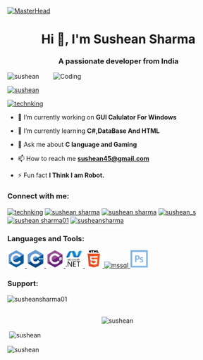 [![MasterHead](https://1.bp.blogspot.com/-7A4WynwLsMw/XbBpCXG8fHI/AAAAAAAAMt4/uOa1bpLskYgrwGbllhSu2SDj_Mig8SXJQCLcBGAsYHQ/s1600/2000_600px.gif)](https://rishavchanda.io)
<h1 align="center">Hi 👋, I'm Sushean Sharma</h1>
<h3 align="center">A passionate developer from India</h3>
<img align="right" alt="Coding" width="400" src="https://cdn.dribbble.com/users/1162077/screenshots/3848914/programmer.gif">

<p align="left"> <img src="https://komarev.com/ghpvc/?username=sushean&label=Profile%20views&color=0e75b6&style=flat" alt="sushean" /> </p>

<p align="left"> <a href="https://github.com/ryo-ma/github-profile-trophy"><img src="https://github-profile-trophy.vercel.app/?username=sushean" alt="sushean" /></a> </p>

<p align="left"> <a href="https://twitter.com/technking" target="blank"><img src="https://img.shields.io/twitter/follow/technking?logo=twitter&style=for-the-badge" alt="technking" /></a> </p>

- 🔭 I’m currently working on **GUI Calulator For Windows**

- 🌱 I’m currently learning **C#,DataBase And HTML**

- 💬 Ask me about **C language and Gaming**

- 📫 How to reach me **sushean45@gmail.com**

- ⚡ Fun fact **I Think I am Robot.**

<h3 align="left">Connect with me:</h3>
<p align="left">
<a href="https://twitter.com/technking" target="blank"><img align="center" src="https://raw.githubusercontent.com/rahuldkjain/github-profile-readme-generator/master/src/images/icons/Social/twitter.svg" alt="technking" height="30" width="40" /></a>
<a href="https://linkedin.com/in/sushean sharma" target="blank"><img align="center" src="https://raw.githubusercontent.com/rahuldkjain/github-profile-readme-generator/master/src/images/icons/Social/linked-in-alt.svg" alt="sushean sharma" height="30" width="40" /></a>
<a href="https://fb.com/sushean sharma" target="blank"><img align="center" src="https://raw.githubusercontent.com/rahuldkjain/github-profile-readme-generator/master/src/images/icons/Social/facebook.svg" alt="sushean sharma" height="30" width="40" /></a>
<a href="https://instagram.com/sushean_s" target="blank"><img align="center" src="https://raw.githubusercontent.com/rahuldkjain/github-profile-readme-generator/master/src/images/icons/Social/instagram.svg" alt="sushean_s" height="30" width="40" /></a>
<a href="https://www.youtube.com/c/sushean sharma01" target="blank"><img align="center" src="https://raw.githubusercontent.com/rahuldkjain/github-profile-readme-generator/master/src/images/icons/Social/youtube.svg" alt="sushean sharma01" height="30" width="40" /></a>
<a href="https://www.leetcode.com/susheansharma" target="blank"><img align="center" src="https://raw.githubusercontent.com/rahuldkjain/github-profile-readme-generator/master/src/images/icons/Social/leet-code.svg" alt="susheansharma" height="30" width="40" /></a>
</p>

<h3 align="left">Languages and Tools:</h3>
<p align="left"> <a href="https://www.cprogramming.com/" target="_blank" rel="noreferrer"> <img src="https://raw.githubusercontent.com/devicons/devicon/master/icons/c/c-original.svg" alt="c" width="40" height="40"/> </a> <a href="https://www.w3schools.com/cpp/" target="_blank" rel="noreferrer"> <img src="https://raw.githubusercontent.com/devicons/devicon/master/icons/cplusplus/cplusplus-original.svg" alt="cplusplus" width="40" height="40"/> </a> <a href="https://www.w3schools.com/cs/" target="_blank" rel="noreferrer"> <img src="https://raw.githubusercontent.com/devicons/devicon/master/icons/csharp/csharp-original.svg" alt="csharp" width="40" height="40"/> </a> <a href="https://dotnet.microsoft.com/" target="_blank" rel="noreferrer"> <img src="https://raw.githubusercontent.com/devicons/devicon/master/icons/dot-net/dot-net-original-wordmark.svg" alt="dotnet" width="40" height="40"/> </a> <a href="https://www.w3.org/html/" target="_blank" rel="noreferrer"> <img src="https://raw.githubusercontent.com/devicons/devicon/master/icons/html5/html5-original-wordmark.svg" alt="html5" width="40" height="40"/> </a> <a href="https://www.microsoft.com/en-us/sql-server" target="_blank" rel="noreferrer"> <img src="https://www.svgrepo.com/show/303229/microsoft-sql-server-logo.svg" alt="mssql" width="40" height="40"/> </a> <a href="https://www.photoshop.com/en" target="_blank" rel="noreferrer"> <img src="https://raw.githubusercontent.com/devicons/devicon/master/icons/photoshop/photoshop-line.svg" alt="photoshop" width="40" height="40"/> </a> </p>

<h3 align="left">Support:</h3>
<p><a href="https://ko-fi.com/susheansharma01"> <img align="left" src="https://cdn.ko-fi.com/cdn/kofi3.png?v=3" height="50" width="210" alt="susheansharma01" /></a></p><br><br>

<p>&nbsp;<img align="center" src="https://github-readme-stats.vercel.app/api/top-langs?username=sushean&show_icons=true&locale=en&layout=compact" alt="sushean" /></p>

<p>&nbsp;<img align="center" src="https://github-readme-stats.vercel.app/api?username=sushean&show_icons=true&locale=en" alt="sushean" /></p>

<p><img align="center" src="https://github-readme-streak-stats.herokuapp.com/?user=sushean&" alt="sushean" /></p>
